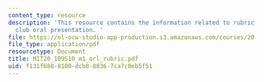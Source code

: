 ```yaml
---
content_type: resource
description: 'This resource contains the information related to rubric for journal
  club oral presentation. '
file: https://ol-ocw-studio-app-production.s3.amazonaws.com/courses/20-109-laboratory-fundamentals-in-biological-engineering-spring-2010/f131f6888100dcb880367ca7c0eb5f51_MIT20_109S10_m1_orl_rubric.pdf
file_type: application/pdf
resourcetype: Document
title: MIT20_109S10_m1_orl_rubric.pdf
uid: f131f688-8100-dcb8-8036-7ca7c0eb5f51
---
```

